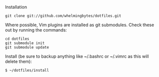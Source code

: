 Installation

    git clone git://github.com/whelmingbytes/dotfiles.git

Where possible, Vim plugins are installed as git submodules. Check these out by
running the commands:

    cd dotfiles
    git submodule init
    git submodule update

Install (be sure to backup anything like ~/.bashrc or ~/.vimrc as this will delete them):

    $ ~/dotfiles/install

